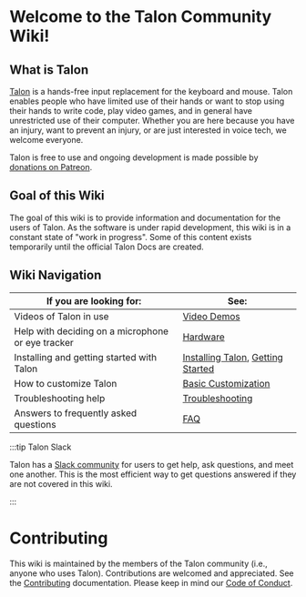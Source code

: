 # Welcome to the Talon Community Wiki!

## What is Talon

[Talon](https://talonvoice.com) is a hands-free input replacement for the keyboard and mouse. Talon enables people who have limited use of their hands or want to stop using their hands to write code, play video games, and in general have unrestricted use of their computer. Whether you are here because you have an injury, want to prevent an injury, or are just interested in voice tech, we welcome everyone.

Talon is free to use and ongoing development is made possible by [donations on Patreon](https://www.patreon.com/lunixbochs).

## Goal of this Wiki

The goal of this wiki is to provide information and documentation for the users of Talon. As the software is under rapid development, this wiki is in a constant state of "work in progress". Some of this content exists temporarily until the official Talon Docs are created.

## Wiki Navigation

| If you are looking for:                           | See:                                                      |
| ------------------------------------------------- | --------------------------------------------------------- |
| Videos of Talon in use                            | [Video Demos](/Resource%20Hub/talon_related_resources.md)      |
| Help with deciding on a microphone or eye tracker | [Hardware](/Resource%20Hub/Hardware)                          |
| Installing and getting started with Talon         | [Installing Talon](/Resource%20Hub/Talon%20Installation/installation_guide), [Getting Started](/Basic%20Usage/basic_usage)            |
| How to customize Talon                            | [Basic Customization](/Customization/overview) |
| Troubleshooting help                              | [Troubleshooting](/Resource%20Hub/troubleshooting)            |
| Answers to frequently asked questions             | [FAQ](/Help/FAQ)                                    |

:::tip Talon Slack

Talon has a [Slack community](/Help/talon-slack) for users to get help, ask questions, and meet one another. This is the most efficient way to get questions answered if they are not covered in this wiki. 

:::

# Contributing

This wiki is maintained by the members of the Talon community (i.e., anyone who uses Talon). Contributions are welcomed and appreciated. See the [Contributing](https://github.com/TalonCommunity/Wiki/blob/main/CONTRIBUTING.md) documentation. Please keep in mind our [Code of Conduct](https://github.com/TalonCommunity/Wiki/blob/main/CODE_OF_CONDUCT.md).
